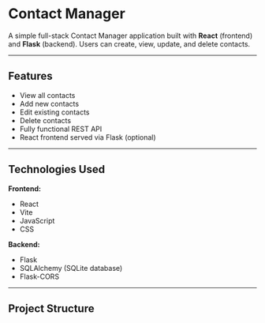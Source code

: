 # Contact Manager

A simple full-stack Contact Manager application built with **React** (frontend) and **Flask** (backend). Users can create, view, update, and delete contacts.

---

## **Features**

- View all contacts
- Add new contacts
- Edit existing contacts
- Delete contacts
- Fully functional REST API
- React frontend served via Flask (optional)  

---

## **Technologies Used**

**Frontend:**  
- React  
- Vite  
- JavaScript  
- CSS  

**Backend:**  
- Flask  
- SQLAlchemy (SQLite database)  
- Flask-CORS  

---

## **Project Structure**

